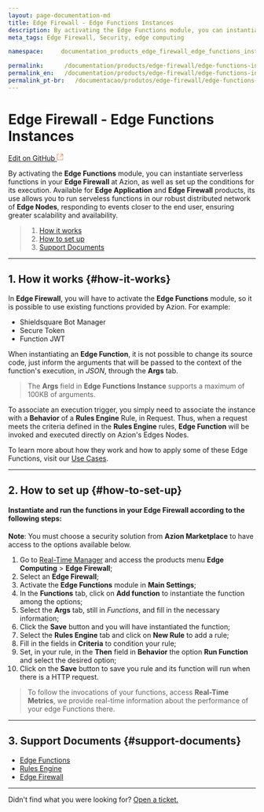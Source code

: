 ```yaml
---
layout: page-documentation-md
title: Edge Firewall - Edge Functions Instances
description: By activating the Edge Functions module, you can instantiate serverless functions in your *Edge Firewall* at Azion, as well as set up the conditions for its execution.
meta_tags: Edge Firewall, Security, edge computing

namespace:     documentation_products_edge_firewall_edge_functions_instances

permalink:      /documentation/products/edge-firewall/edge-functions-instances/
permalink_en:   /documentation/products/edge-firewall/edge-functions-instances/
permalink_pt-br:   /documentacao/produtos/edge-firewall/edge-functions-instances/
---
```

# Edge **Firewall - Edge Functions Instances**

[Edit on GitHub <svg width="14" height="14" xmlns="http://www.w3.org/2000/svg"><g fill="none" stroke="#F3652B"><path d="M4.81.71H.672v11.43H12.1V8.001" stroke-width=".8"/><path d="M6.87.786h5.155V5.94M6.31 6.5L12.026.786"/></g></svg>](https://github.com/aziontech/docs_en/edit/master/edge-firewall/edge-functions-instances/2021-01-14-index.md)

By activating the **Edge Functions** module, you can instantiate serverless functions in your **Edge Firewall** at Azion, as well as set up the conditions for its execution. Available for **Edge Application** and **Edge Firewall** products, its use allows you to run serveless functions in our robust distributed network of **Edge Nodes**, responding to events closer to the end user, ensuring greater scalability and availability.

> 1. [How it works](#how-it-works)
> 2. [How to set up](#how-to-set-up)
> 3. [Support Documents](#support-documents)

---

## 1. How it works {#how-it-works}

In **Edge Firewall**, you will have to activate the **Edge Functions** module, so it is possible to use existing functions provided by Azion. For example:

* Shieldsquare Bot Manager
* Secure Token
* Function JWT

When instantiating an **Edge Function**, it is not possible to change its source code, just inform the arguments that will be passed to the context of the function's execution, in *JSON*, through the **Args** tab.

> The **Args** field in **Edge Functions Instance** supports a maximum of 100KB of arguments.

To associate an execution trigger, you simply need to associate the instance with a **Behavior** of a **Rules Engine** Rule, in Request. Thus, when a request meets the criteria defined in the **Rules Engine** rules, **Edge Function** will be invoked and executed directly on Azion's Edges Nodes.

To learn more about how they work and how to apply some of these Edge Functions, visit our [Use Cases](https://www.azion.com/en/documentation/use-cases/).

---

## 2. How to set up {#how-to-set-up}

#### Instantiate and run the functions in your Edge Firewall according to the following steps:

**Note**: You must choose a security solution from **Azion Marketplace** to have access to the options available below.

1.  Go to [Real-Time Manager](https://manager.azion.com/) and access the products menu **Edge Computing** > **Edge  Firewall**;
2.  Select an **Edge Firewall**;
3.  Activate the **Edge Functions** module in **Main Settings**;
4.  In the **Functions** tab, click  on **Add function** to instantiate the function among the options;
5.  Select the **Args** tab, still in *Functions*, and fill in the necessary information;
6.  Click the **Save** button and you will have instantiated the function;
7.  Select the **Rules Engine** tab and click on **New Rule** to add a rule;
8.  Fill in the fields in **Criteria** to condition your rule;
9.  Set, in your rule, in the **Then** field in **Behavior** the option **Run Function** and select the desired option;
10.  Click on  the **Save** button to save you rule and its function will run when there is a HTTP request.

> To follow the invocations of your functions, access **Real-Time Metrics**, we provide real-time information about the performance of your edge Functions there.

---

## 3. Support Documents {#support-documents}

* [Edge Functions](https://www.azion.com/en/documentation/products/edge-functions/)
* [Rules Engine](https://www.azion.com/en/documentation/products/edge-application/rules-engine/)
* [Edge Firewall](https://www.azion.com/en/documentation/products/edge-firewall/)

---

Didn't find what you were looking for? [Open a ticket.](https://tickets.azion.com/)
